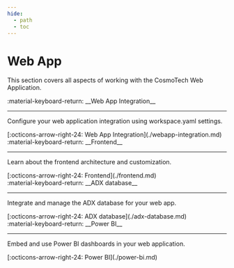 ```yaml
---
hide:
  - path
  - toc
---
```


# Web App

This section covers all aspects of working with the CosmoTech Web Application.

<main class="grid" markdown>

<article markdown>
<div class="text" markdown>
:material-keyboard-return: __Web App Integration__

---
Configure your web application integration using workspace.yaml settings.
<footer markdown>
[:octicons-arrow-right-24: Web App Integration](./webapp-integration.md)
</footer>
</div>
</article>

<article markdown>
<div class="text" markdown>
:material-keyboard-return: __Frontend__

---
Learn about the frontend architecture and customization.
<footer markdown>
[:octicons-arrow-right-24: Frontend](./frontend.md)
</footer>
</div>
</article>

<article markdown>
<div class="text" markdown>
:material-keyboard-return: __ADX database__

---
Integrate and manage the ADX database for your web app.
<footer markdown>
[:octicons-arrow-right-24: ADX database](./adx-database.md)
</footer>
</div>
</article>

<article markdown>
<div class="text" markdown>
:material-keyboard-return: __Power BI__

---
Embed and use Power BI dashboards in your web application.
<footer markdown>
[:octicons-arrow-right-24: Power BI](./power-bi.md)
</footer>
</div>
</article>

</main>
